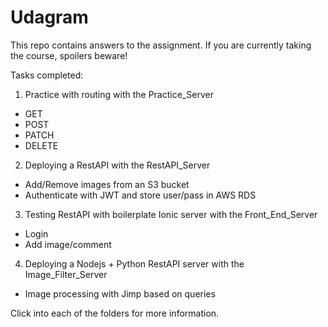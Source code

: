 # Udagram
This repo contains answers to the assignment. If you are currently taking the course, spoilers beware!

Tasks completed:
1) Practice with routing with the Practice_Server
- GET
- POST
- PATCH
- DELETE

2) Deploying a RestAPI with the RestAPI_Server
- Add/Remove images from an S3 bucket
- Authenticate with JWT and store user/pass in AWS RDS

3) Testing RestAPI with boilerplate Ionic server with the Front_End_Server
- Login
- Add image/comment

4) Deploying a Nodejs + Python RestAPI server with the Image_Filter_Server
- Image processing with Jimp based on queries

Click into each of the folders for more information.
